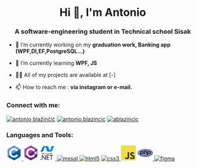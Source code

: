 <h1 align="center">Hi 👋, I'm Antonio</h1>
<h3 align="center">A software-engineering student in Technical school Sisak</h3>

- 🔭 I’m currently working on my **graduation work, Banking app (WPF,DI,EF,PostgreSQL...)**

- 🌱 I’m currently learning **WPF, JS**

- 👨‍💻 All of my projects are available at [-]

- 📫 How to reach me : **via instagram or e-mail.**

<h3 align="left">Connect with me:</h3>
<p align="left">
<a href="https://fb.com/antonio blažinčić" target="blank"><img align="center" src="https://raw.githubusercontent.com/rahuldkjain/github-profile-readme-generator/master/src/images/icons/Social/facebook.svg" alt="antonio blažinčić" height="30" width="40" /></a>
<a href="https://instagram.com/antonio.blazincic" target="blank"><img align="center" src="https://raw.githubusercontent.com/rahuldkjain/github-profile-readme-generator/master/src/images/icons/Social/instagram.svg" alt="antonio.blazincic" height="30" width="40" /></a>
<a href="https://www.youtube.com/c/ablazincic" target="blank"><img align="center" src="https://raw.githubusercontent.com/rahuldkjain/github-profile-readme-generator/master/src/images/icons/Social/youtube.svg" alt="ablazincic" height="30" width="40" /></a>
</p>

<h3 align="left">Languages and Tools:</h3>
<p align="left">

<a href="https://www.cprogramming.com/" target="_blank" rel="noreferrer"> <img src="https://raw.githubusercontent.com/devicons/devicon/master/icons/c/c-original.svg" alt="c" width="40" height="40" alt="C"/> </a>
<a href="https://www.w3schools.com/cs/" target="_blank"  rel="noreferrer"> <img src="https://raw.githubusercontent.com/devicons/devicon/master/icons/csharp/csharp-original.svg" alt="csharp" width="40" height="40"/></a> 
<a href="https://dotnet.microsoft.com/" target="_blank" rel="noreferrer"> <img src="https://raw.githubusercontent.com/devicons/devicon/master/icons/dot-net/dot-net-original-wordmark.svg" alt="dotnet" width="40" height="40"/> </a>
<a href="https://www.microsoft.com/en-us/sql-server" target="_blank" rel="noreferrer"> <img src="https://www.svgrepo.com/show/303229/microsoft-sql-server-logo.svg" alt="mssql" width="40" height="40"/> </a>
<a href="https://www.w3.org/html/" target="_blank" rel="noreferrer"> <img src="https://www.svgrepo.com/show/452228/html-5.svg" alt="html5" width="40" height="40"/></a>
<a href="https://www.w3schools.com/css/" target="_blank" rel="noreferrer"> <img src="https://www.svgrepo.com/show/373535/css.svg" alt="css3" width="40" height="40"/> </a>
<a href="https://developer.mozilla.org/en-US/docs/Web/JavaScript" target="_blank" rel="noreferrer"> <img src="https://raw.githubusercontent.com/devicons/devicon/master/icons/javascript/javascript-original.svg" alt="javascript" width="40" height="40"/></a> 
<a href="https://www.php.net" target="_blank" rel="noreferrer"> <img src="https://raw.githubusercontent.com/devicons/devicon/master/icons/php/php-original.svg" alt="php" width="40" height="40"/> </a> 
<a href="https://www.figma.com/" target="_blank" rel="noreferrer"> <img src="https://www.vectorlogo.zone/logos/figma/figma-icon.svg" alt="figma" width="40"         height="40"/> </a>
</p>


 
